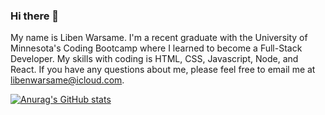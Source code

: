 ### Hi there 👋

My name is Liben Warsame. I'm a recent graduate with the University of Minnesota's Coding Bootcamp where I learned to become a Full-Stack Developer. My skills with coding is HTML, CSS, Javascript, Node, and React. If you have any questions about me, please feel free to email me at libenwarsame@icloud.com.

[![Anurag's GitHub stats](https://github-readme-stats.vercel.app/api?username=s1eepyghost)](https://github.com/anuraghazra/github-readme-stats)
